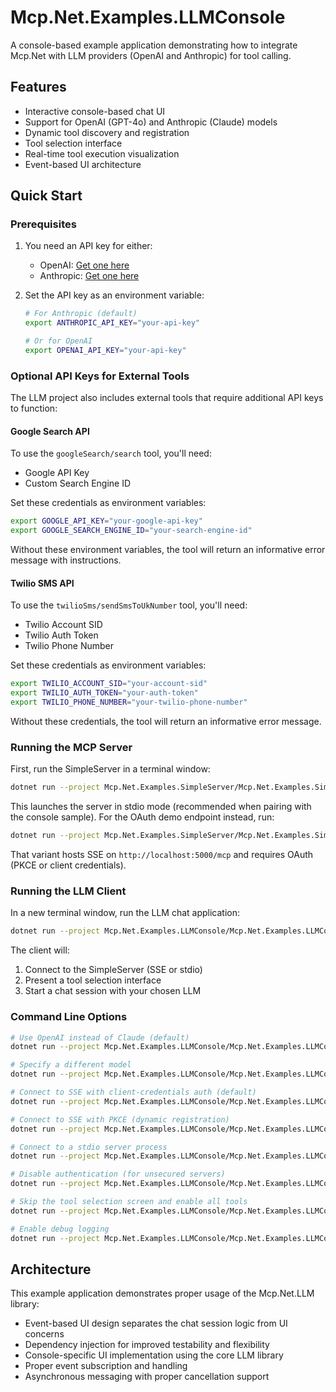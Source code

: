 # Mcp.Net.Examples.LLMConsole

A console-based example application demonstrating how to integrate Mcp.Net with LLM providers (OpenAI and Anthropic) for tool calling.

## Features

- Interactive console-based chat UI
- Support for OpenAI (GPT-4o) and Anthropic (Claude) models
- Dynamic tool discovery and registration
- Tool selection interface
- Real-time tool execution visualization
- Event-based UI architecture

## Quick Start

### Prerequisites

1. You need an API key for either:
   - OpenAI: [Get one here](https://platform.openai.com/api-keys)
   - Anthropic: [Get one here](https://console.anthropic.com/)

2. Set the API key as an environment variable:
   ```bash
   # For Anthropic (default)
   export ANTHROPIC_API_KEY="your-api-key"
   
   # Or for OpenAI
   export OPENAI_API_KEY="your-api-key"
   ```

### Optional API Keys for External Tools

The LLM project also includes external tools that require additional API keys to function:

#### Google Search API

To use the `googleSearch/search` tool, you'll need:
- Google API Key 
- Custom Search Engine ID

Set these credentials as environment variables:
```bash
export GOOGLE_API_KEY="your-google-api-key"
export GOOGLE_SEARCH_ENGINE_ID="your-search-engine-id"
```

Without these environment variables, the tool will return an informative error message with instructions.

#### Twilio SMS API

To use the `twilioSms/sendSmsToUkNumber` tool, you'll need:
- Twilio Account SID
- Twilio Auth Token
- Twilio Phone Number

Set these credentials as environment variables:
```bash
export TWILIO_ACCOUNT_SID="your-account-sid"
export TWILIO_AUTH_TOKEN="your-auth-token"
export TWILIO_PHONE_NUMBER="your-twilio-phone-number"
```

Without these credentials, the tool will return an informative error message.

### Running the MCP Server

First, run the SimpleServer in a terminal window:

```bash
dotnet run --project Mcp.Net.Examples.SimpleServer/Mcp.Net.Examples.SimpleServer.csproj -- --stdio
```

This launches the server in stdio mode (recommended when pairing with the console sample). For the OAuth demo endpoint instead, run:

```bash
dotnet run --project Mcp.Net.Examples.SimpleServer/Mcp.Net.Examples.SimpleServer.csproj
```

That variant hosts SSE on `http://localhost:5000/mcp` and requires OAuth (PKCE or client credentials).

### Running the LLM Client

In a new terminal window, run the LLM chat application:

```bash
dotnet run --project Mcp.Net.Examples.LLMConsole/Mcp.Net.Examples.LLMConsole.csproj
```

The client will:
1. Connect to the SimpleServer (SSE or stdio)
2. Present a tool selection interface
3. Start a chat session with your chosen LLM

### Command Line Options

```bash
# Use OpenAI instead of Claude (default)
dotnet run --project Mcp.Net.Examples.LLMConsole/Mcp.Net.Examples.LLMConsole.csproj --provider=openai

# Specify a different model
dotnet run --project Mcp.Net.Examples.LLMConsole/Mcp.Net.Examples.LLMConsole.csproj --model=gpt-4

# Connect to SSE with client-credentials auth (default)
dotnet run --project Mcp.Net.Examples.LLMConsole/Mcp.Net.Examples.LLMConsole.csproj --url http://localhost:5000/mcp

# Connect to SSE with PKCE (dynamic registration)
dotnet run --project Mcp.Net.Examples.LLMConsole/Mcp.Net.Examples.LLMConsole.csproj --url http://localhost:5000/mcp --pkce

# Connect to a stdio server process
dotnet run --project Mcp.Net.Examples.LLMConsole/Mcp.Net.Examples.LLMConsole.csproj --command "dotnet run --project ../Mcp.Net.Examples.SimpleServer/Mcp.Net.Examples.SimpleServer.csproj -- --stdio"

# Disable authentication (for unsecured servers)
dotnet run --project Mcp.Net.Examples.LLMConsole/Mcp.Net.Examples.LLMConsole.csproj --url http://localhost:5000/mcp --no-auth

# Skip the tool selection screen and enable all tools
dotnet run --project Mcp.Net.Examples.LLMConsole/Mcp.Net.Examples.LLMConsole.csproj --all-tools

# Enable debug logging
dotnet run --project Mcp.Net.Examples.LLMConsole/Mcp.Net.Examples.LLMConsole.csproj --debug
```

## Architecture

This example application demonstrates proper usage of the Mcp.Net.LLM library:

- Event-based UI design separates the chat session logic from UI concerns
- Dependency injection for improved testability and flexibility
- Console-specific UI implementation using the core LLM library
- Proper event subscription and handling
- Asynchronous messaging with proper cancellation support

